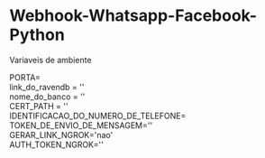 # Webhook-Whatsapp-Facebook-Python


Variaveis de ambiente

PORTA=\
link_do_ravendb = '' \
nome_do_banco = ''\
CERT_PATH = ''\
IDENTIFICACAO_DO_NUMERO_DE_TELEFONE=\
TOKEN_DE_ENVIO_DE_MENSAGEM=''\
GERAR_LINK_NGROK='nao'\
AUTH_TOKEN_NGROK=''